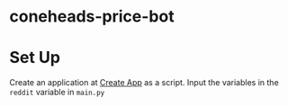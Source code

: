 # coneheads-price-bot

# Set Up
Create an application at [Create App](https://www.reddit.com/prefs/apps/) as a script. 
Input the variables in the `reddit` variable in `main.py`
